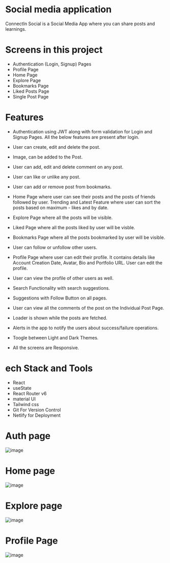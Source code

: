 # Social media application
ConnectIn Social  is a Social Media App where you can share posts and learnings.

# Screens in this project

- Authentication (Login, Signup) Pages
- Profile Page
- Home Page
- Explore Page
- Bookmarks Page
- Liked Posts Page
- Single Post Page
  

# Features

- Authentication using JWT along with form validation for Login and Signup Pages. All the below features are present after login.
- User can create, edit and delete the post.
- Image, can be added to the Post.
- User can add, edit and delete comment on any post.
- User can like or unlike any post.
- User can add or remove post from bookmarks.
- Home Page where user can see their posts and the posts of friends followed by user. Trending and Latest Feature where user can sort the posts based on maximum -  likes and by date.
- Explore Page where all the posts will be visible.

- Liked Page where all the posts liked by user will be visble.
- Bookmarks Page where all the posts bookmarked by user will be visible.
- User can follow or unfollow other users.
- Profile Page where user can edit their profile. It contains details like Account Creation Date, Avatar, Bio and Portfolio URL. User can edit the profile.
- User can view the profile of other users as well.
- Search Functionality with search suggestions.
- Suggestions with Follow Button on all pages.
- User can view all the comments of the post on the Individual Post Page.
- Loader is shown while the posts are fetched.
- Alerts in the app to notify the users about success/failure operations.
- Toogle between Light and Dark Themes.
- All the screens are Responsive.


# ech Stack and Tools

- React 
- useState
- React Router v6
- material UI
- Tailwind css
- Git For Version Control
- Netlify for Deployment



# Auth page
![image](https://github.com/ashutosh2720/connectin-social-media-app/assets/109720375/4ca1fbc6-3978-4ea9-9196-3e4f5dff9e12)

# Home page

![image](https://github.com/ashutosh2720/connectin-social-media-app/assets/109720375/320941cc-68a0-41dc-bcca-97e742e22753)

# Explore page
![image](https://github.com/ashutosh2720/connectin-social-media-app/assets/109720375/301f8673-d17d-40dc-9aa2-091f055fb94e)


# Profile Page
![image](https://github.com/ashutosh2720/connectin-social-media-app/assets/109720375/5e823665-0f0a-4814-8e75-b95174900bf0)







